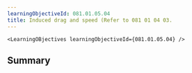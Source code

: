 ```yaml
---
learningObjectiveId: 081.01.05.04
title: Induced drag and speed (Refer to 081 01 04 03.
---
```


```tsx eval
<LearningOBjectives learningObjectiveId={081.01.05.04} />
```

## Summary
